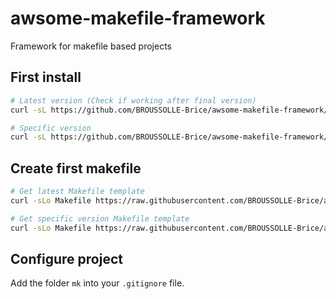 # awsome-makefile-framework

Framework for makefile based projects

## First install

```bash
# Latest version (Check if working after final version)
curl -sL https://github.com/BROUSSOLLE-Brice/awsome-makefile-framework/releases/download/latest/installer | sh

# Specific version
curl -sL https://github.com/BROUSSOLLE-Brice/awsome-makefile-framework/releases/download/v0.1.0/installer | sh
```

## Create first makefile

```bash
# Get latest Makefile template
curl -sLo Makefile https://raw.githubusercontent.com/BROUSSOLLE-Brice/awsome-makefile-framework/master/templates/Makefile

# Get specific version Makefile template
curl -sLo Makefile https://raw.githubusercontent.com/BROUSSOLLE-Brice/awsome-makefile-framework/v0.1.0/templates/Makefile
```

## Configure project

Add the folder `mk` into your `.gitignore` file.
